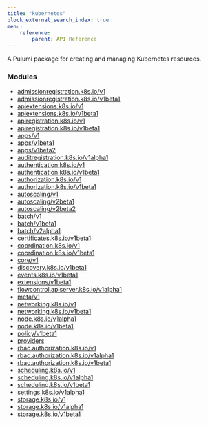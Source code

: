 ```yaml
---
title: "kubernetes"
block_external_search_index: true
menu:
    reference:
        parent: API Reference
---
```


<!-- WARNING: this file was generated by Pulumi Docs Generator. -->
<!-- Do not edit by hand unless you're certain you know what you are doing! -->

A Pulumi package for creating and managing Kubernetes resources.

<h3>Modules</h3>
<ul class="api">
    <li><a href="admissionregistration.k8s.io/v1/"><span class="symbol module"></span>admissionregistration.k8s.io/v1</a></li>
    <li><a href="admissionregistration.k8s.io/v1beta1/"><span class="symbol module"></span>admissionregistration.k8s.io/v1beta1</a></li>
    <li><a href="apiextensions.k8s.io/v1/"><span class="symbol module"></span>apiextensions.k8s.io/v1</a></li>
    <li><a href="apiextensions.k8s.io/v1beta1/"><span class="symbol module"></span>apiextensions.k8s.io/v1beta1</a></li>
    <li><a href="apiregistration.k8s.io/v1/"><span class="symbol module"></span>apiregistration.k8s.io/v1</a></li>
    <li><a href="apiregistration.k8s.io/v1beta1/"><span class="symbol module"></span>apiregistration.k8s.io/v1beta1</a></li>
    <li><a href="apps/v1/"><span class="symbol module"></span>apps/v1</a></li>
    <li><a href="apps/v1beta1/"><span class="symbol module"></span>apps/v1beta1</a></li>
    <li><a href="apps/v1beta2/"><span class="symbol module"></span>apps/v1beta2</a></li>
    <li><a href="auditregistration.k8s.io/v1alpha1/"><span class="symbol module"></span>auditregistration.k8s.io/v1alpha1</a></li>
    <li><a href="authentication.k8s.io/v1/"><span class="symbol module"></span>authentication.k8s.io/v1</a></li>
    <li><a href="authentication.k8s.io/v1beta1/"><span class="symbol module"></span>authentication.k8s.io/v1beta1</a></li>
    <li><a href="authorization.k8s.io/v1/"><span class="symbol module"></span>authorization.k8s.io/v1</a></li>
    <li><a href="authorization.k8s.io/v1beta1/"><span class="symbol module"></span>authorization.k8s.io/v1beta1</a></li>
    <li><a href="autoscaling/v1/"><span class="symbol module"></span>autoscaling/v1</a></li>
    <li><a href="autoscaling/v2beta1/"><span class="symbol module"></span>autoscaling/v2beta1</a></li>
    <li><a href="autoscaling/v2beta2/"><span class="symbol module"></span>autoscaling/v2beta2</a></li>
    <li><a href="batch/v1/"><span class="symbol module"></span>batch/v1</a></li>
    <li><a href="batch/v1beta1/"><span class="symbol module"></span>batch/v1beta1</a></li>
    <li><a href="batch/v2alpha1/"><span class="symbol module"></span>batch/v2alpha1</a></li>
    <li><a href="certificates.k8s.io/v1beta1/"><span class="symbol module"></span>certificates.k8s.io/v1beta1</a></li>
    <li><a href="coordination.k8s.io/v1/"><span class="symbol module"></span>coordination.k8s.io/v1</a></li>
    <li><a href="coordination.k8s.io/v1beta1/"><span class="symbol module"></span>coordination.k8s.io/v1beta1</a></li>
    <li><a href="core/v1/"><span class="symbol module"></span>core/v1</a></li>
    <li><a href="discovery.k8s.io/v1beta1/"><span class="symbol module"></span>discovery.k8s.io/v1beta1</a></li>
    <li><a href="events.k8s.io/v1beta1/"><span class="symbol module"></span>events.k8s.io/v1beta1</a></li>
    <li><a href="extensions/v1beta1/"><span class="symbol module"></span>extensions/v1beta1</a></li>
    <li><a href="flowcontrol.apiserver.k8s.io/v1alpha1/"><span class="symbol module"></span>flowcontrol.apiserver.k8s.io/v1alpha1</a></li>
    <li><a href="meta/v1/"><span class="symbol module"></span>meta/v1</a></li>
    <li><a href="networking.k8s.io/v1/"><span class="symbol module"></span>networking.k8s.io/v1</a></li>
    <li><a href="networking.k8s.io/v1beta1/"><span class="symbol module"></span>networking.k8s.io/v1beta1</a></li>
    <li><a href="node.k8s.io/v1alpha1/"><span class="symbol module"></span>node.k8s.io/v1alpha1</a></li>
    <li><a href="node.k8s.io/v1beta1/"><span class="symbol module"></span>node.k8s.io/v1beta1</a></li>
    <li><a href="policy/v1beta1/"><span class="symbol module"></span>policy/v1beta1</a></li>
    <li><a href="providers/"><span class="symbol module"></span>providers</a></li>
    <li><a href="rbac.authorization.k8s.io/v1/"><span class="symbol module"></span>rbac.authorization.k8s.io/v1</a></li>
    <li><a href="rbac.authorization.k8s.io/v1alpha1/"><span class="symbol module"></span>rbac.authorization.k8s.io/v1alpha1</a></li>
    <li><a href="rbac.authorization.k8s.io/v1beta1/"><span class="symbol module"></span>rbac.authorization.k8s.io/v1beta1</a></li>
    <li><a href="scheduling.k8s.io/v1/"><span class="symbol module"></span>scheduling.k8s.io/v1</a></li>
    <li><a href="scheduling.k8s.io/v1alpha1/"><span class="symbol module"></span>scheduling.k8s.io/v1alpha1</a></li>
    <li><a href="scheduling.k8s.io/v1beta1/"><span class="symbol module"></span>scheduling.k8s.io/v1beta1</a></li>
    <li><a href="settings.k8s.io/v1alpha1/"><span class="symbol module"></span>settings.k8s.io/v1alpha1</a></li>
    <li><a href="storage.k8s.io/v1/"><span class="symbol module"></span>storage.k8s.io/v1</a></li>
    <li><a href="storage.k8s.io/v1alpha1/"><span class="symbol module"></span>storage.k8s.io/v1alpha1</a></li>
    <li><a href="storage.k8s.io/v1beta1/"><span class="symbol module"></span>storage.k8s.io/v1beta1</a></li>
</ul>

